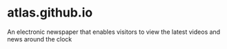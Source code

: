 # atlas.github.io
An electronic newspaper that enables visitors to view the latest videos and news around the clock
